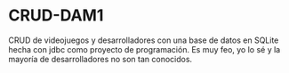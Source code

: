 # CRUD-DAM1
CRUD de videojuegos y desarrolladores con una base de datos en SQLite hecha con jdbc como proyecto de programación. 
Es muy feo, yo lo sé y la mayoría de desarrolladores no son tan conocidos.
